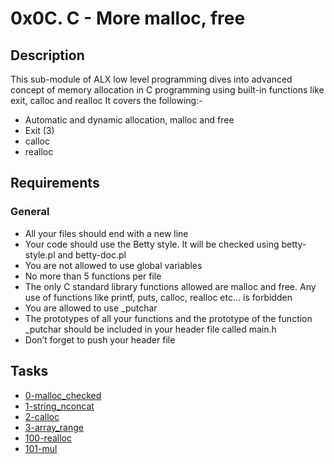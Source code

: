 # 0x0C. C - More malloc, free

## Description
This sub-module of ALX low level programming dives into advanced concept of memory allocation in C programming using built-in functions like exit, calloc and realloc It covers the following:-
- Automatic and dynamic allocation, malloc and free
- Exit (3)
- calloc
- realloc

## Requirements
### General
- All your files should end with a new line
- Your code should use the Betty style. It will be checked using betty-style.pl and betty-doc.pl
- You are not allowed to use global variables
- No more than 5 functions per file
- The only C standard library functions allowed are malloc and free. Any use of functions like printf, puts, calloc, realloc etc… is forbidden
- You are allowed to use _putchar
- The prototypes of all your functions and the prototype of the function _putchar should be included in your header file called main.h
- Don’t forget to push your header file
## Tasks
- [0-malloc_checked]()
- [1-string_nconcat]()
- [2-calloc]()
- [3-array_range]()
- [100-realloc]()
- [101-mul]()
